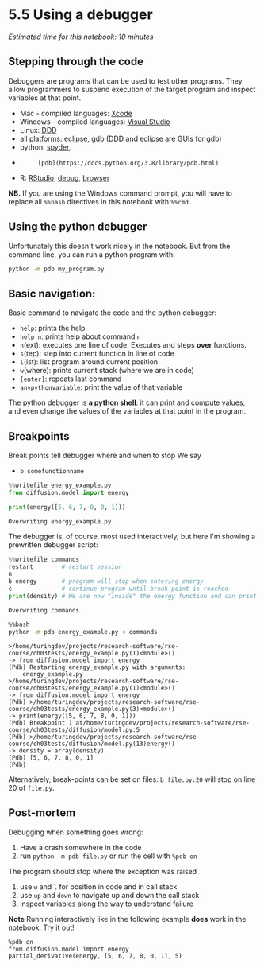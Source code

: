 # 5.5 Using a debugger


*Estimated time for this notebook: 10 minutes*

## Stepping through the code

Debuggers are programs that can be used to test other programs. They allow programmers to suspend execution of the target program and inspect variables at that point.

* Mac - compiled languages:
  [Xcode](https://developer.apple.com/library/ios/documentation/ToolsLanguages/Conceptual/Xcode_Overview/DebugYourApp/DebugYourApp.html)
* Windows - compiled languages:
  [Visual Studio](http://msdn.microsoft.com/en-us/library/bb483011.aspx)
* Linux: [DDD](https://www.gnu.org/software/ddd/)
* all platforms: [eclipse](http://www.eclipse.org), [gdb](http://www.sourceware.org/gdb/) (DDD and
  eclipse are GUIs for gdb)
* python: [spyder](http://pythonhosted.org/spyder/index.html),
*          [pdb](https://docs.python.org/3.8/library/pdb.html)
* R: [RStudio](http://www.rstudio.com/ide/docs/debugging/overview),
  [debug](http://stat.ethz.ch/R-manual/R-devel/library/base/html/debug.html),
  [browser](http://stat.ethz.ch/R-manual/R-devel/library/base/html/browser.html)

**NB.** If you are using the Windows command prompt, you will have to replace all `%%bash` directives in this notebook with `%%cmd`

## Using the python debugger

Unfortunately this doesn't work nicely in the notebook. But from the command line, you can run a python program with:

``` bash
python -m pdb my_program.py
```

## Basic navigation:

Basic command to navigate the code and the python debugger:

* `help`: prints the help
* `help n`: prints help about command `n`
* `n`(ext): executes one line of code. Executes and steps **over** functions.
* `s`(tep): step into current function in line of code
* `l`(ist): list program around current position
* `w`(where): prints current stack (where we are in code)
* `[enter]`: repeats last command
* `anypythonvariable`: print the value of that variable

The python debugger is **a python shell**: it can print and compute values, and even change the values
of the variables at that point in the program.

## Breakpoints

Break points tell debugger where and when to stop
We say
* `b somefunctionname`


```python
%%writefile energy_example.py
from diffusion.model import energy

print(energy([5, 6, 7, 8, 0, 1]))
```

    Overwriting energy_example.py


The debugger is, of course, most used interactively, but here I'm showing a prewritten debugger script:


```python
%%writefile commands
restart        # restart session
n
b energy       # program will stop when entering energy
c              # continue program until break point is reached
print(density) # We are now "inside" the energy function and can print any variable.
```

    Overwriting commands



```bash
%%bash
python -m pdb energy_example.py < commands
```

    >/home/turingdev/projects/research-software/rse-course/ch03tests/energy_example.py(1)<module>()
    -> from diffusion.model import energy
    (Pdb) Restarting energy_example.py with arguments:
    	energy_example.py
    >/home/turingdev/projects/research-software/rse-course/ch03tests/energy_example.py(1)<module>()
    -> from diffusion.model import energy
    (Pdb) >/home/turingdev/projects/research-software/rse-course/ch03tests/energy_example.py(3)<module>()
    -> print(energy([5, 6, 7, 8, 0, 1]))
    (Pdb) Breakpoint 1 at/home/turingdev/projects/research-software/rse-course/ch03tests/diffusion/model.py:5
    (Pdb) >/home/turingdev/projects/research-software/rse-course/ch03tests/diffusion/model.py(13)energy()
    -> density = array(density)
    (Pdb) [5, 6, 7, 8, 0, 1]
    (Pdb)


Alternatively, break-points can be set on files: `b file.py:20` will stop on line 20 of `file.py`.

## Post-mortem

Debugging when something goes wrong:

1. Have a crash somewhere in the code
1. run `python -m pdb file.py` or run the cell with `%pdb on`

The program should stop where the exception was raised

1. use `w` and `l` for position in code and in call stack
1. use `up` and `down` to navigate up and down the call stack
1. inspect variables along the way to understand failure

**Note** Running interactively like in the following example **does** work in the notebook. Try it out!

```
%pdb on
from diffusion.model import energy
partial_derivative(energy, [5, 6, 7, 8, 0, 1], 5)
```
